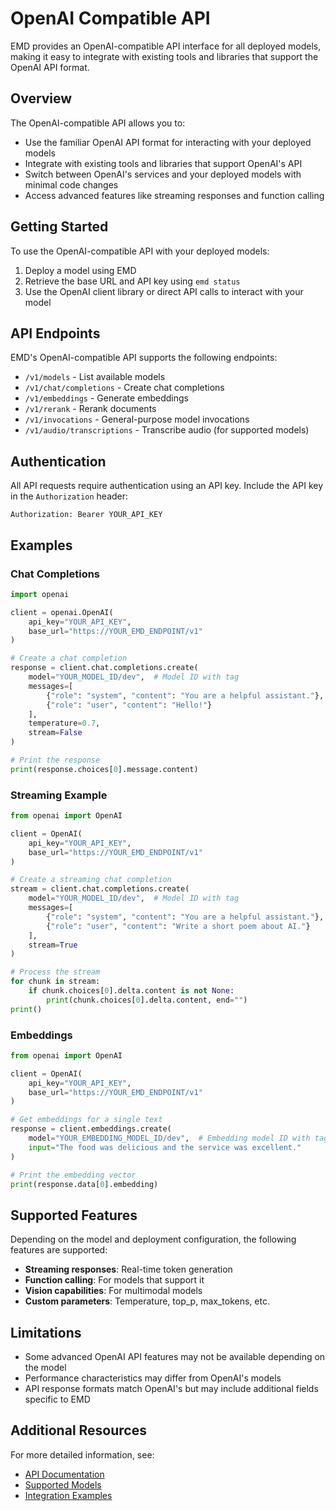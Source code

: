 # OpenAI Compatible API

EMD provides an OpenAI-compatible API interface for all deployed models, making it easy to integrate with existing tools and libraries that support the OpenAI API format.

## Overview

The OpenAI-compatible API allows you to:

- Use the familiar OpenAI API format for interacting with your deployed models
- Integrate with existing tools and libraries that support OpenAI's API
- Switch between OpenAI's services and your deployed models with minimal code changes
- Access advanced features like streaming responses and function calling

## Getting Started

To use the OpenAI-compatible API with your deployed models:

1. Deploy a model using EMD
2. Retrieve the base URL and API key using `emd status`
3. Use the OpenAI client library or direct API calls to interact with your model

## API Endpoints

EMD's OpenAI-compatible API supports the following endpoints:

- `/v1/models` - List available models
- `/v1/chat/completions` - Create chat completions
- `/v1/embeddings` - Generate embeddings
- `/v1/rerank` - Rerank documents
- `/v1/invocations` - General-purpose model invocations
- `/v1/audio/transcriptions` - Transcribe audio (for supported models)

## Authentication

All API requests require authentication using an API key. Include the API key in the `Authorization` header:

```
Authorization: Bearer YOUR_API_KEY
```

## Examples

### Chat Completions

```python
import openai

client = openai.OpenAI(
    api_key="YOUR_API_KEY",
    base_url="https://YOUR_EMD_ENDPOINT/v1"
)

# Create a chat completion
response = client.chat.completions.create(
    model="YOUR_MODEL_ID/dev",  # Model ID with tag
    messages=[
        {"role": "system", "content": "You are a helpful assistant."},
        {"role": "user", "content": "Hello!"}
    ],
    temperature=0.7,
    stream=False
)

# Print the response
print(response.choices[0].message.content)
```

### Streaming Example

```python
from openai import OpenAI

client = OpenAI(
    api_key="YOUR_API_KEY",
    base_url="https://YOUR_EMD_ENDPOINT/v1"
)

# Create a streaming chat completion
stream = client.chat.completions.create(
    model="YOUR_MODEL_ID/dev",  # Model ID with tag
    messages=[
        {"role": "system", "content": "You are a helpful assistant."},
        {"role": "user", "content": "Write a short poem about AI."}
    ],
    stream=True
)

# Process the stream
for chunk in stream:
    if chunk.choices[0].delta.content is not None:
        print(chunk.choices[0].delta.content, end="")
print()
```

### Embeddings

```python
from openai import OpenAI

client = OpenAI(
    api_key="YOUR_API_KEY",
    base_url="https://YOUR_EMD_ENDPOINT/v1"
)

# Get embeddings for a single text
response = client.embeddings.create(
    model="YOUR_EMBEDDING_MODEL_ID/dev",  # Embedding model ID with tag
    input="The food was delicious and the service was excellent."
)

# Print the embedding vector
print(response.data[0].embedding)
```

## Supported Features

Depending on the model and deployment configuration, the following features are supported:

- **Streaming responses**: Real-time token generation
- **Function calling**: For models that support it
- **Vision capabilities**: For multimodal models
- **Custom parameters**: Temperature, top_p, max_tokens, etc.

## Limitations

- Some advanced OpenAI API features may not be available depending on the model
- Performance characteristics may differ from OpenAI's models
- API response formats match OpenAI's but may include additional fields specific to EMD

## Additional Resources

For more detailed information, see:

- [API Documentation](api.md)
- [Supported Models](supported_models.md)
- [Integration Examples](sdk_integration.md)
